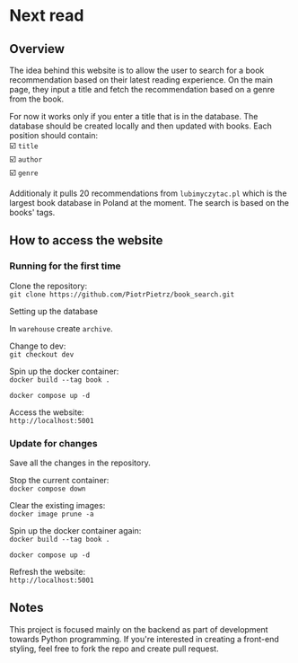 # Next read

## Overview

The idea behind this website is to allow the user to search for a book recommendation
based on their latest reading experience. On the main page, they input a title and 
fetch the recommendation based on a genre from the book. 

For now it works only if you enter a title that is in the database. The database should be created locally and then updated with books. Each position should contain:  
:ballot_box_with_check: ```title```  
:ballot_box_with_check: ```author```  
:ballot_box_with_check: ```genre```  

Additionaly it pulls 20 recommendations from ```lubimyczytac.pl``` which is the largest book database in Poland at the moment. The search is based on the books' tags.

## How to access the website

### Running for the first time

Clone the repository:  
```git clone https://github.com/PiotrPietrz/book_search.git```

Setting up the database

In ```warehouse``` create ```archive```.

Change to dev:  
```git checkout dev```

Spin up the docker container:  
```docker build --tag book .```

```docker compose up -d```

Access the website:  
```http://localhost:5001```

### Update for changes

Save all the changes in the repository.   

Stop the current container:  
```docker compose down```

Clear the existing images:  
```docker image prune -a```

Spin up the docker container again:  
```docker build --tag book .```

```docker compose up -d```

Refresh the website:  
```http://localhost:5001```

## Notes

This project is focused mainly on the backend as part of development towards Python programming. If you're interested in creating a front-end styling, feel free to fork the repo and create pull request. 

